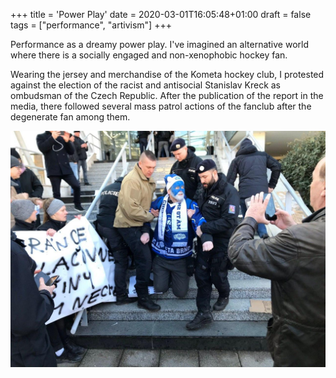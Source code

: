 +++
title = 'Power Play'
date = 2020-03-01T16:05:48+01:00
draft = false
tags = ["performance", "artivism"]
+++

Performance as a dreamy power play.
I've imagined an alternative world where there is a socially engaged and non-xenophobic hockey fan. 

Wearing the jersey and merchandise of the Kometa hockey club, I protested against the election of the racist and antisocial Stanislav Kreck as ombudsman of the Czech Republic.
After the publication of the report in the media, there followed several mass patrol actions of the fanclub after the degenerate fan among them.

![Power Play, documentary photo](1.jpg)